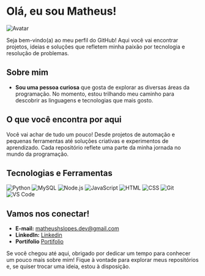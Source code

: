 # **Olá, eu sou Matheus!**

![Avatar](https://i.imgur.com/sysyqIn.png)


Seja bem-vindo(a) ao meu perfil do GitHub! Aqui você vai encontrar projetos, ideias e soluções que refletem minha paixão por tecnologia e resolução de problemas.

## **Sobre mim**

- **Sou uma pessoa curiosa** que gosta de explorar as diversas áreas da programação. No momento, estou trilhando meu caminho para descobrir as linguagens e tecnologias que mais gosto.

## **O que você encontra por aqui**

Você vai achar de tudo um pouco! Desde projetos de automação e pequenas ferramentas até soluções criativas e experimentos de aprendizado. Cada repositório reflete uma parte da minha jornada no mundo da programação.

## **Tecnologias e Ferramentas**

![Python](https://img.shields.io/badge/Python-3776AB?style=for-the-badge&logo=python&logoColor=white)
![MySQL](https://img.shields.io/badge/MySQL-4479A1?style=for-the-badge&logo=mysql&logoColor=white)
![Node.js](https://img.shields.io/badge/Node.js-339933?style=for-the-badge&logo=nodedotjs&logoColor=white)
![JavaScript](https://img.shields.io/badge/JavaScript-F7DF1E?style=for-the-badge&logo=javascript&logoColor=black)
![HTML](https://img.shields.io/badge/HTML5-E34F26?style=for-the-badge&logo=html5&logoColor=white)
![CSS](https://img.shields.io/badge/CSS3-1572B6?style=for-the-badge&logo=css3&logoColor=white)
![Git](https://img.shields.io/badge/Git-F05032?style=for-the-badge&logo=git&logoColor=white)
![VS Code](https://img.shields.io/badge/VS%20Code-0078D4?style=for-the-badge&logo=visual-studio-code&logoColor=white)

## **Vamos nos conectar!**

- **E-mail:** [matheushslopes.dev@gmail.com](mailto:matheushslopes.dev@gmail.com)
- **LinkedIn:** [Linkedin](https://www.linkedin.com/in/matheus-henrique-1b8b98150/)
- **Portifolio** [Portifolio](https://matheushslopesdev.github.io/Portifolio-PuroJS-API/)

Se você chegou até aqui, obrigado por dedicar um tempo para conhecer um pouco mais sobre mim! Fique à vontade para explorar meus repositórios e, se quiser trocar uma ideia, estou à disposição.

